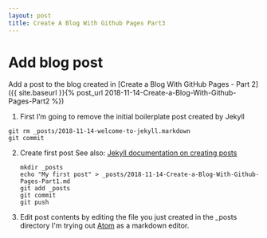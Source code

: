 ```yaml
---
layout: post
title: Create A Blog With Github Pages Part3
---
```

# Add blog post

Add a post to the blog created in [Create a Blog With GitHub Pages - Part 2]({{ site.baseurl }}{% post_url 2018-11-14-Create-a-Blog-With-Github-Pages-Part2 %})

1. First I’m going to remove the initial boilerplate post created by Jekyll
```
git rm _posts/2018-11-14-welcome-to-jekyll.markdown
git commit
```

2. Create first post
   See also: [Jekyll documentation on creating posts](https://jekyllrb.com/docs/posts/)
   ```
   mkdir _posts
   echo "My first post" > _posts/2018-11-14-Create-a-Blog-With-Github-Pages-Part1.md
   git add _posts
   git commit
   git push
   ```

3. Edit post contents by editing the file you just created in the _posts directory
   I'm trying out [Atom](https://atom.io/) as a markdown editor.
